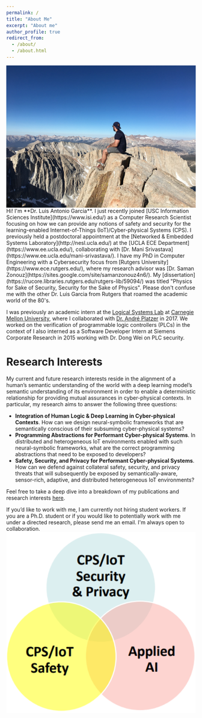 ```yaml
---
permalink: /
title: "About Me"
excerpt: "About me"
author_profile: true
redirect_from: 
  - /about/
  - /about.html
---
```

<img align="center" src="images/mtwhitney.JPG">
Hi! I'm **Dr. Luis Antonio Garcia**. I just recently joined [USC Information Sciences Institute](https://www.isi.edu/) as a Computer Research Scientist focusing on how we can provide any notions of safety and security for the learning-enabled Internet-of-Things (IoT)/Cyber-physical Systems (CPS). I previously held a postdoctoral appointment at the [Networked & Embedded Systems Laboratory](http://nesl.ucla.edu/) at the [UCLA ECE Department](https://www.ee.ucla.edu/), collaborating with [Dr. Mani Srivastava](https://www.ee.ucla.edu/mani-srivastava/). I have my PhD in Computer Engineering with a Cybersecurity focus from [Rutgers University](https://www.ece.rutgers.edu/), where my research advisor was [Dr. Saman Zonouz](https://sites.google.com/site/samanzonouz4n6/). My [dissertation](https://rucore.libraries.rutgers.edu/rutgers-lib/59094/) was titled "Physics for Sake of Security, Security for the Sake of Physics". Please don't confuse me with the other Dr. Luis Garcia from Rutgers that roamed the academic world of the 80's.

I was previously an academic intern at the [Logical Systems Lab](https://www.ls.cs.cmu.edu/) at [Carnegie Mellon University](https://www.cmu.edu/), where I collaborated with [Dr. André Platzer](http://symbolaris.com/) in 2017. We worked on the verification of programmable logic controllers (PLCs) in the context of  I also interned as a Software Developer Intern at Siemens Corporate Research in 2015 working with Dr. Dong Wei on PLC security.


Research Interests
======
My current and future research interests reside in the alignment of a human’s semantic understanding of the world with a deep learning model’s semantic understanding of its environment in order to enable a deterministic relationship for providing mutual assurances in cyber-physical contexts. In particular, my research aims to answer the following three questions:
* **Integration of Human Logic & Deep Learning in Cyber-physical Contexts**. How can we design
neural-symbolic frameworks that are semantically conscious of their subsuming cyber-physical systems?
* **Programming Abstractions for Performant Cyber-physical Systems**. In distributed and heterogeneous IoT environments enabled with such neural-symbolic frameworks, what are the correct programming abstractions that need to be exposed to developers?
* **Safety, Security, and Privacy for Performant Cyber-physical Systems**. How can we defend against collateral safety, security, and privacy threats that will subsequently be exposed by semantically-aware, sensor-rich, adaptive, and distributed heterogeneous IoT environments?

Feel free to take a deep dive into a breakdown of my publications and research interests [here](publications).

If you’d like to work with me, I am currently not hiring student workers.  If you are a Ph.D. student or if you would like to potentially work with me under a directed research, please send me an email. I'm always open to collaboration. 
<img align="left" src="images/research-overview.PNG">
